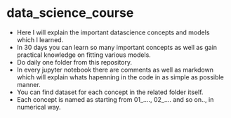 # data_science_course
* Here I will explain the important datascience concepts and models which I learned.
* In 30 days you can learn so many important concepts as well as gain practical knowledge on fitting various models.
* Do daily one folder from this repository.
* In every jupyter notebook there are comments as well as markdown which will explain whats hapenning in the code in as simple as possible manner.
* You can find dataset for each concept in the related folder itself.
* Each concept is named as starting from 01_...., 02_.... and so on.., in numerical way.

